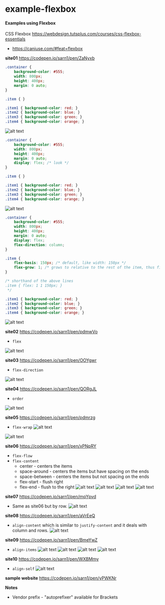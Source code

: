 # example-flexbox
#### Examples using Flexbox

CSS Flexbox
https://webdesign.tutsplus.com/courses/css-flexbox-essentials
 
- https://caniuse.com/#feat=flexbox

**site01**
https://codepen.io/sarn1/pen/ZaNyxb
```css
.container {
    background-color: #555;
    width: 800px;
    height: 400px;
    margin: 0 auto;
}

.item { }

.item1 { background-color: red; }
.item2 { background-color: blue; }
.item3 { background-color: green; }
.item4 { background-color: orange; }
```
![alt text](https://github.com/sarn1/example-flexbox/blob/master/readme-images/image01.jpg)

```css
.container {
    background-color: #555;
    width: 800px;
    height: 400px;
    margin: 0 auto;
    display: flex; /* look */
}

.item { }

.item1 { background-color: red; }
.item2 { background-color: blue; }
.item3 { background-color: green; }
.item4 { background-color: orange; }
```
![alt text](https://github.com/sarn1/example-flexbox/blob/master/readme-images/image02.jpg)

```css
.container {
    background-color: #555;
    width: 800px;
    height: 400px;
    margin: 0 auto;
    display: flex;
    flex-direction: column;
}

.item {
    flex-basis: 150px; /* default, like width: 150px */
    flex-grow: 1; /* grows to relative to the rest of the item, thus fills parent */
}

/* shorthand of the above lines 
.item { flex: 1 1 150px; }
 */

.item1 { background-color: red; }
.item2 { background-color: blue; }
.item3 { background-color: green; }
.item4 { background-color: orange; }
```
![alt text](https://github.com/sarn1/example-flexbox/blob/master/readme-images/image03.jpg)

**site02**
https://codepen.io/sarn1/pen/pdmwVo
- `flex`

![alt text](https://github.com/sarn1/example-flexbox/blob/master/readme-images/image04.jpg)

**site03**
https://codepen.io/sarn1/pen/OOYgwr
- `flex-direction`

![alt text](https://github.com/sarn1/example-flexbox/blob/master/readme-images/image05.jpg)

**site04**
https://codepen.io/sarn1/pen/QORgJL
- `order`

![alt text](https://github.com/sarn1/example-flexbox/blob/master/readme-images/image06.jpg)

**site05**
https://codepen.io/sarn1/pen/pdmrzg
- `flex-wrap`
![alt text](https://github.com/sarn1/example-flexbox/blob/master/readme-images/image07.jpg)

![alt text](https://github.com/sarn1/example-flexbox/blob/master/readme-images/image08.jpg)

**site06**
https://codepen.io/sarn1/pen/xPNpRY
- `flex-flow`
- `flex-content`
    - center - centers the items
    - space-around - centers the items but have spacing on the ends
    - space-between - centers the items but not spacing on the ends
    - flex-start - flush right
    - flex-end - flush to the right
![alt text](https://github.com/sarn1/example-flexbox/blob/master/readme-images/image09.jpg)
![alt text](https://github.com/sarn1/example-flexbox/blob/master/readme-images/image09-2.jpg)
![alt text](https://github.com/sarn1/example-flexbox/blob/master/readme-images/image09-3.jpg)
![alt text](https://github.com/sarn1/example-flexbox/blob/master/readme-images/image09-4.jpg)

**site07**
https://codepen.io/sarn1/pen/mqYpvd
- Same as site06 but by row.
![alt text](https://github.com/sarn1/example-flexbox/blob/master/readme-images/image10.jpg)

**site08**
https://codepen.io/sarn1/pen/aVrEeQ
- `align-content` which is similar to `justify-content` and it deals with column and rows.
![alt text](https://github.com/sarn1/example-flexbox/blob/master/readme-images/image11.jpg)

**site09**
https://codepen.io/sarn1/pen/BmeYwZ
- `align-items`
![alt text](https://github.com/sarn1/example-flexbox/blob/master/readme-images/image12.jpg)
![alt text](https://github.com/sarn1/example-flexbox/blob/master/readme-images/image12-2.jpg)
![alt text](https://github.com/sarn1/example-flexbox/blob/master/readme-images/image12-3.jpg)
![alt text](https://github.com/sarn1/example-flexbox/blob/master/readme-images/image12-4.jpg)

**site10**
https://codepen.io/sarn1/pen/WXBMmy
- `align-self`
![alt text](https://github.com/sarn1/example-flexbox/blob/master/readme-images/image13.jpg)

**sample website**
https://codepen.io/sarn1/pen/yPWKNr

**Notes**
- Vendor prefix - "autoprefixer" available for Brackets

